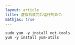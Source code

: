 ```yaml
---
layout: article
title: 虚拟机装完后运行的命令
mathjax: true
---
```

```shell
sudo yum -y install net-tools
yum -y install yum-utils
```


